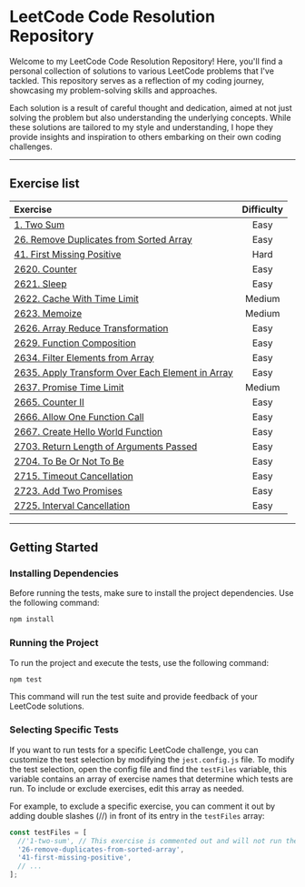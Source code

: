 # LeetCode Code Resolution Repository

Welcome to my LeetCode Code Resolution Repository! Here, you'll find a personal collection of solutions to various LeetCode problems that I've tackled. This repository serves as a reflection of my coding journey, showcasing my problem-solving skills and approaches.

Each solution is a result of careful thought and dedication, aimed at not just solving the problem but also understanding the underlying concepts. While these solutions are tailored to my style and understanding, I hope they provide insights and inspiration to others embarking on their own coding challenges.

---
## Exercise list
| Exercise                                                                                                                                                       | Difficulty |
| :---                                                                                                                                                           | :---:      |
| [1. Two Sum](https://github.com/devmatsu/leetcode/tree/main/exercises/1-two-sum)                                                                               | Easy       |
| [26. Remove Duplicates from Sorted Array](https://github.com/devmatsu/leetcode/tree/main/exercises/26-remove-duplicates-from-sorted-array)                     | Easy       |
| [41. First Missing Positive](https://github.com/devmatsu/leetcode/tree/main/exercises/41-first-missing-positive)                                               | Hard       |
| [2620. Counter](https://github.com/devmatsu/leetcode/tree/main/exercises/2620-counter)                                                                         | Easy       |
| [2621. Sleep](https://github.com/devmatsu/leetcode/tree/main/exercises/2621-sleep)                                                                             | Easy       |
| [2622. Cache With Time Limit](https://github.com/devmatsu/leetcode/tree/main/exercises/2622-cache-with-time-limit)                                             | Medium     |
| [2623. Memoize](https://github.com/devmatsu/leetcode/tree/main/exercises/2623-memoize)                                                                         | Medium     |
| [2626. Array Reduce Transformation](https://github.com/devmatsu/leetcode/tree/main/exercises/2626-array-reduce-transformation)                                 | Easy       |
| [2629. Function Composition](https://github.com/devmatsu/leetcode/tree/main/exercises/2629-function-composition)                                               | Easy       |
| [2634. Filter Elements from Array](https://github.com/devmatsu/leetcode/tree/main/exercises/2634-filter-elements-from-array)                                   | Easy       |
| [2635. Apply Transform Over Each Element in Array](https://github.com/devmatsu/leetcode/tree/main/exercises/2635-apply-transform-over-each-element-in-array)   | Easy       |
| [2637. Promise Time Limit](https://github.com/devmatsu/leetcode/tree/main/exercises/2637-promise-time-limit)                                                   | Medium     |
| [2665. Counter II](https://github.com/devmatsu/leetcode/tree/main/exercises/2665-counter-ii)                                                                   | Easy       |
| [2666. Allow One Function Call](https://github.com/devmatsu/leetcode/tree/main/exercises/2666-allow-one-function-call)                                         | Easy       |
| [2667. Create Hello World Function](https://github.com/devmatsu/leetcode/tree/main/exercises/2667-create-hello-world-function)                                 | Easy       |
| [2703. Return Length of Arguments Passed](https://github.com/devmatsu/leetcode/tree/main/exercises/2703-return-length-of-arguments-passed)                     | Easy       |
| [2704. To Be Or Not To Be](https://github.com/devmatsu/leetcode/tree/main/exercises/2704-to-be-or-not-to-be)                                                   | Easy       |
| [2715. Timeout Cancellation](https://github.com/devmatsu/leetcode/tree/main/exercises/2715-timeout-cancellation)                                               | Easy       |
| [2723. Add Two Promises](https://github.com/devmatsu/leetcode/tree/main/exercises/2723-add-two-promises)                                                       | Easy       |
| [2725. Interval Cancellation](https://github.com/devmatsu/leetcode/tree/main/exercises/2725-interval-cancellation)                                             | Easy       |


---
## Getting Started

### Installing Dependencies

Before running the tests, make sure to install the project dependencies. Use the following command:

```bash
npm install
```

### Running the Project

To run the project and execute the tests, use the following command:

```bash
npm test
```

This command will run the test suite and provide feedback of your LeetCode solutions.

### Selecting Specific Tests
If you want to run tests for a specific LeetCode challenge, you can customize the test selection by modifying the `jest.config.js` file. To modify the test selection, open the config file and find the `testFiles` variable, this variable contains an array of exercise names that determine which tests are run. To include or exclude exercises, edit this array as needed.

For example, to exclude a specific exercise, you can comment it out by adding double slashes (//) in front of its entry in the `testFiles` array:
````js
const testFiles = [
  //'1-two-sum', // This exercise is commented out and will not run the tests.
  '26-remove-duplicates-from-sorted-array', 
  '41-first-missing-positive',
  // ...
];
````
